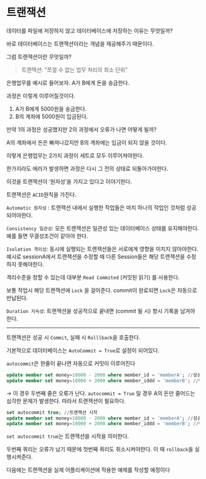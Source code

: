 # 트랜잭션

데이터를 파일에 저장하지 않고 데이터베이스에 저장하는 이유는 무엇일까?

바로 데이터베이스는 트랜잭션이라는 개념을 제공해주기 때문이다. 

그럼 트랜잭션이란 무엇일까?

> 트랜잭션: "쪼갤 수 없는 업무 처리의 최소 단위”
> 

은행업무를 예시로 들어보자. A가 B에게 돈을 송금한다. 

과정은 이렇게 이루어질것이다. 

1. A가 B에게 5000원을 송금한다.
2. B의 계좌에 5000원이 입금된다.

만약 1의 과정은 성공했지만 2의 과정에서 오류가 나면 어떻게 될까? 

A의 계좌에서 돈은 빠져나갔지만 B의 계좌에는 입금이 되지 않을 것이다.

이렇게 은행업무는 2가지 과정이 세트로 모두 이루어져야한다.

한가지라도 에러가 발생하면 과정은 다시 그 전의 상태로 되돌아가야한다.

이것을 트랜잭션이 ‘원자성’을 가지고 있다고 이야기한다.

트랜잭션은 `ACID`원칙을 가진다.

`Automatic 원자성` : 트랜잭션 내에서 실행한 작업들은 마치 하나의 작업인 것처럼 성공되어야한다.

`Consistency 일관성`: 모든 트랜잭션은 일관성 있는 데이터베이스 상태를 유지해야한다. 예를 들면 무결성조건이 같아야 한다.

`Isolation 격리성`: 동시에 실행되는 트랜잭션들은 서로에게 영향을 미치지 않아야한다. 예시로 sessionA에서 트랜잭션을 수정할 때 다른 Session들은 해당 트랜잭션을 수정하지 못해야한다. 

격리수준을 정할 수 있는데 대부분 `Read Commited` (커밋된 읽기) 를 사용한다.

보통 작업시 해당 트랜잭션에 `Lock` 을 걸어준다. commit이 완료되면 `Lock`은 자동으로 반납된다.

`Duration 지속성`: 트랜잭션을 성공적으로 끝내면 (commit 될 시) 항시 기록을 남겨야한다. 

---

트랜잭션은 성공 시 `Commit`, 실패 시 `Rolllback`을 호출한다.

기본적으로 데이터베이스는 `AutoCommit = True`로 설정이 되어있다.

`autocommit`은 한줄이 끝나면 자동으로 커밋이 이루어진다 

```sql
update member set money=10000 - 2000 where member_id = 'memberA'; //성공
update member set money=10000 + 2000 where member_iddd = 'memberB'; //쿼리 예외
```

 → 이 경우 두번째 줄은 오류가 난다. `autocommit = True` 일 경우 A의 돈만 줄어드는 심각한 문제가 발생한다. 따라서 트랜잭션이 필요하다. 

```sql
set autocommit true; //트랜잭션 시작
update member set money=10000 - 2000 where member_id = 'memberA'; //성공
update member set money=10000 + 2000 where member_iddd = 'memberB'; //쿼리 예외
```

`set autocommit true`는 트랜잭션을 시작을 의미한다.

두번째 쿼리는 오류가 났기 때문에 첫번째 쿼리도 취소시켜야한다. 이 때 `rollback`을 실행시켜준다.

다음에는 트랜잭션을 실제 어플리케이션에 적용한 예제를 작성할 예정이다
